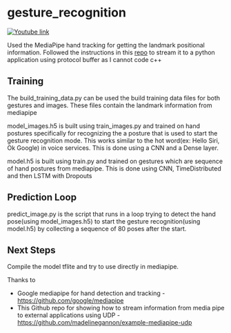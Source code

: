 # gesture_recognition


[![Youtube link](https://img.youtube.com/vi/NarInyCUr_g/0.jpg)](https://www.youtube.com/embed/NarInyCUr_g)

Used the MediaPipe hand tracking for getting the landmark positional information.
Followed the instructions in this [repo](https://github.com/madelinegannon/example-mediapipe-udp) to stream it to a python application using protocol buffer as I cannot code c++

## Training

The build_training_data.py can be used the build training data files for both gestures and images. These files contain the landmark information from mediapipe

model_images.h5 is built using train_images.py and trained on hand postures specifically for recognizing the a posture that is used to start the gesture recognition mode. This works similar to the hot word(ex: Hello Siri, Ok Google) in voice services. This is done using a CNN and a Dense layer.

model.h5 is built using train.py and trained on gestures which are sequence of hand postures from mediapipe. This is done using CNN, TimeDistributed and then LSTM with Dropouts 

## Prediction Loop

predict_image.py is the script that runs in a loop trying to detect the hand pose(using model_images.h5) to start the gesture recognition(using model.h5) by collecting a sequence of 80 poses after the start.

## Next Steps

Compile the model tflite and try to use directly in mediapipe.


Thanks to 
* Google mediapipe for hand detection and tracking - https://github.com/google/mediapipe
* This Github repo for showing how to stream information from media pipe to external applications using UDP -  https://github.com/madelinegannon/example-mediapipe-udp
